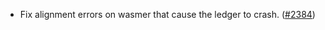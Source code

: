 - Fix alignment errors on wasmer that cause the ledger to crash.
  ([\#2384](https://github.com/anoma/namada/pull/2384))